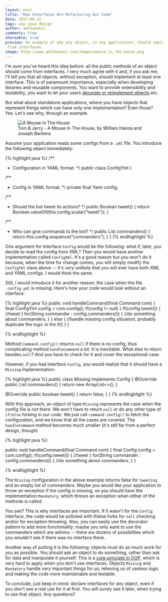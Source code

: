 ```yaml
---
layout: post
title: "How Interfaces Are Refactoring Our Code"
date: 2017-08-12
tags: oop java design
author: amihaiemil
comments: true
shareable: true
preview: An example of why any object, in any application, should implement all its public methods
 from interfaces.
image: http://www.amihaiemil.com/images/mouse_in_the_house.png
---
```


I'm sure you've heard this idea before: all the public methods of an object should come from interfaces. I very much agree with it and, if you ask me, I'll tell you that all objects, without exception,
should implement at least one interface. This is of paramount importance, especially when developing libraries and reusable components. You want to provide
extensibility and testability, you want to let your users [decorate or reimplement objects](http://www.amihaiemil.com/2017/06/14/non-flushable-jsonobjectbuilder.html) etc.

But what about standalone applications, where you have objects that represent things which can have only one implementation? Even those? Yes. Let's see why, through an example.

<figure class="articleimg">
 <img src="{{page.image}}" alt="A Mouse In The House">
 <figcaption>
 Tom & Jerry - A Mouse In The House, by  William Hanna and Joseph Barbera
 </figcaption>
</figure>

Assume your application reads some configs from a ``.yml`` file. You introduce the following
object immediately:

{% highlight java %}
/**
 * Configuration in YAML format.
 */
public class ConfigYml {

  /**
   * Config in YAML format.
   */
  private final Yaml config;

  /**
   * Should the bot tweet its actions?
   */
  public Boolean tweet() {
    return Boolean.valueOf(this.config.scalar("tweet"));
  }

  /**
   * Who can give commands to the bot?
   */
  public List<String> commanders() {
    return this.config.sequence("commanders");
  }
}
{% endhighlight %}

One argument for interface ``Config`` would be the following: what if, later, you decide to read the config from XML? Then you would have another implementation called ``ConfigXml``. It's a good reason but you won't do it because, when the time for change comes, you will simply modify the ``ConfigYml`` class above -- it's *very* unlikely that you will ever have both XML and YAML configs. I would think the same.

Still, I would introduce it for another reason: the case when the file ``.config.yml`` is missing. Here's how your code would look without an interface:

{% highlight java %}
public void handleCommand(final Command com) {
  final ConfigYml config = com.config();
  if(config != null) {
    if(config.tweet()) {
      //tweet
    }
    for(String commander : config.commanders()) {
      //do something about commanders.
    }
  } else {
    //handle missing config sitiuation, probably duplicate the logic in the if()
  }
}

{% endhighlight %}

Method ``Command.config()`` returns ``null`` if there is no config, thus complicating method ``handleCommand`` a lot. It is inevitable. What else to return besides ``null``? And you have to check for it and cover the exceptional case.

However, if you had interface ``Config``, you would realize that it should have a ``Missing`` implementation:

{% highlight java %}
public class Missing implements Config {
  @Override
  public List<String> commanders() {
    return new ArrayList<>();
  }

  @Override
  public boolean tweet() {
    return false;
  }
}
{% endhighlight %}

With this approach, an object of type ``Missing`` represents the case when the config file is not there. We won't have to return ``null`` or do any other type of ``if/else`` forking in our code.
We just call ``command.config()`` to fetch the configuration, and we know that all the cases are covered. The ``handleCommand`` method becomes much smaller (it's still far from a perfect design, though)

{% highlight java %}

public void handleCommand(final Command com) {
  final Config config = com.config();
  if(config.tweet()) {
    //tweet
  }
  for(String commander : config.commanders()) {
    //do something about commanders.
  }
}

{% endhighlight %}


The ``Missing`` configuration in the above example returns false for ``tweeting`` and an empty list of
commanders. Maybe you would like your application to throw an exception if the config is missing, so you should have the implementation ``Mandatory``, which throws an exception when either of the methods is called.

You see? This is why interfaces are important. If it wasn't for the ``Config`` interface, the code would be polluted with if/else forks for ``null`` checking and/or for exception throwing. Also, you can easily use the decorator pattern to add more functionality: maybe you only want to use the commanders which are admins -- there are dozens of possiblities which you wouldn't see if there was no interface there.

Another way of putting it is the following: objects must do as much work for you as possible. You should ask an object to do something, rather than ask for data and manipulate it yourself. This is a [core principle in OOP](https://martinfowler.com/bliki/TellDontAsk.html), which is very hard to apply when you don't use interfaces. Objects ``Missing`` and ``Mandatory`` handle very important things for us, relieving us of useless logic and making the code more maintainable and testable.

To conclude, just keep in mind: declare interfaces for any object, even if you don't see a real
use for it at first. You will surely see it later, when trying to use that object. Any questions?
